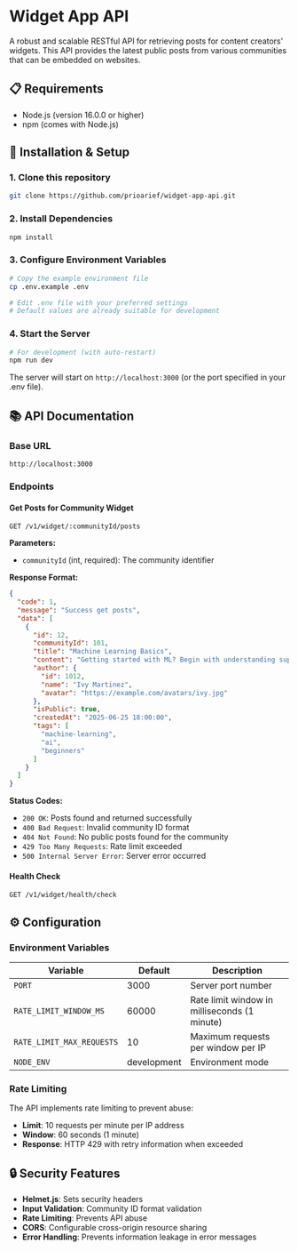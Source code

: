 # Widget App API

A robust and scalable RESTful API for retrieving posts for content creators' widgets. This API provides the latest public posts from various communities that can be embedded on websites.

## 📋 Requirements

- Node.js (version 16.0.0 or higher)
- npm (comes with Node.js)

## 🔧 Installation & Setup

### 1. Clone this repository

```bash
git clone https://github.com/prioarief/widget-app-api.git
```

### 2. Install Dependencies

```bash
npm install 
```

### 3. Configure Environment Variables

```bash
# Copy the example environment file
cp .env.example .env

# Edit .env file with your preferred settings
# Default values are already suitable for development
```

### 4. Start the Server

```bash
# For development (with auto-restart)
npm run dev
```

The server will start on `http://localhost:3000` (or the port specified in your .env file).

## 📚 API Documentation

### Base URL
```
http://localhost:3000
```

### Endpoints

#### Get Posts for Community Widget
```http
GET /v1/widget/:communityId/posts
```

**Parameters:**
- `communityId` (int, required): The community identifier

**Response Format:**
```json
{
  "code": 1,
  "message": "Success get posts",
  "data": [
    {
      "id": 12,
      "communityId": 101,
      "title": "Machine Learning Basics",
      "content": "Getting started with ML? Begin with understanding supervised vs unsupervised learning, then explore popular libraries like TensorFlow and PyTorch.",
      "author": {
        "id": 1012,
        "name": "Ivy Martinez",
        "avatar": "https://example.com/avatars/ivy.jpg"
      },
      "isPublic": true,
      "createdAt": "2025-06-25 18:00:00",
      "tags": [
        "machine-learning",
        "ai",
        "beginners"
      ]
    }
  ]
}
```

**Status Codes:**
- `200 OK`: Posts found and returned successfully
- `400 Bad Request`: Invalid community ID format
- `404 Not Found`: No public posts found for the community
- `429 Too Many Requests`: Rate limit exceeded
- `500 Internal Server Error`: Server error occurred

#### Health Check
```http
GET /v1/widget/health/check
```

## ⚙️ Configuration

### Environment Variables

| Variable | Default | Description |
|----------|---------|-------------|
| `PORT` | 3000 | Server port number |
| `RATE_LIMIT_WINDOW_MS` | 60000 | Rate limit window in milliseconds (1 minute) |
| `RATE_LIMIT_MAX_REQUESTS` | 10 | Maximum requests per window per IP |
| `NODE_ENV` | development | Environment mode |

### Rate Limiting

The API implements rate limiting to prevent abuse:
- **Limit**: 10 requests per minute per IP address
- **Window**: 60 seconds (1 minute)
- **Response**: HTTP 429 with retry information when exceeded

## 🔒 Security Features

- **Helmet.js**: Sets security headers
- **Input Validation**: Community ID format validation
- **Rate Limiting**: Prevents API abuse
- **CORS**: Configurable cross-origin resource sharing
- **Error Handling**: Prevents information leakage in error messages